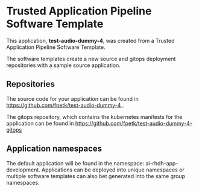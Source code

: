 # Trusted Application Pipeline Software Template

This application, **test-audio-dummy-4**, was created from a Trusted Application Pipeline Software Template.

The software templates create a new source and gitops deployment repositories with a sample source application. 

## Repositories

The source code for your application can be found in [https://github.com/fpetk/test-audio-dummy-4 ](https://github.com/fpetk/test-audio-dummy-4 ).
 
The gitops repository, which contains the kubernetes manifests for the application can be found in 
[https://github.com/fpetk/test-audio-dummy-4-gitops ](https://github.com/fpetk/test-audio-dummy-4-gitops ) 

## Application namespaces 

The default application will be found in the namespace: ai-rhdh-app-development. Applications can be deployed into unique namespaces or multiple software templates can also bet generated into the same group namespaces.  